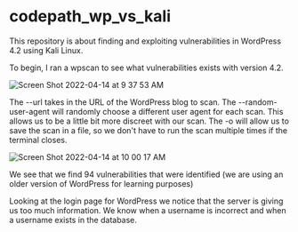 # codepath_wp_vs_kali

This repository is about finding and exploiting vulnerabilities in WordPress 4.2 using Kali Linux.

To begin, I ran a wpscan to see what vulnerabilities exists with version 4.2.

![Screen Shot 2022-04-14 at 9 37 53 AM](https://user-images.githubusercontent.com/76822904/163402506-ea6f35ed-3df7-4a19-8aa8-eb39e01c9c23.png)

The --url takes in the URL of the WordPress blog to scan. The --random-user-agent will randomly choose a different user agent for each scan. This allows us to be a little bit more discreet with our scan. The -o will allow us to save the scan in a file, so we don't have to run the scan multiple times if the terminal closes.

![Screen Shot 2022-04-14 at 10 00 17 AM](https://user-images.githubusercontent.com/76822904/163406775-688da73b-bff2-4244-ab8b-777cb24855e5.png)

We see that we find 94 vulnerabilities that were identified (we are using an older version of WordPress for learning purposes)

Looking at the login page for WordPress we notice that the server is giving us too much information. We know when a username is incorrect and when a username exists in the database.
